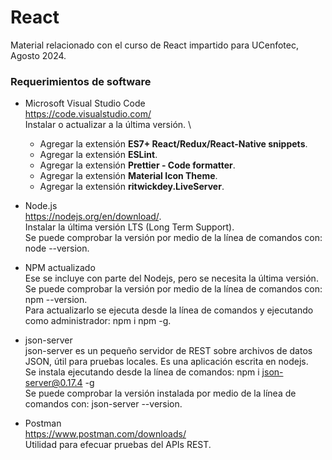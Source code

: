 # React
Material relacionado con el curso de React impartido para UCenfotec, Agosto 2024.

### Requerimientos de software
* Microsoft Visual Studio Code\
https://code.visualstudio.com/ \
Instalar o actualizar a la última versión. \
    * Agregar la extensión **ES7+ React/Redux/React-Native snippets**.
    * Agregar la extensión **ESLint**.
    * Agregar la extensión **Prettier - Code formatter**.
    * Agregar la extensión **Material Icon Theme**.
    * Agregar la extensión **ritwickdey.LiveServer**.
	
* Node.js\
https://nodejs.org/en/download/. \
Instalar la última versión LTS (Long Term Support).\
Se puede comprobar la versión por medio de la línea de comandos con: node --version.
	
* NPM actualizado\
Ese se incluye con parte del Nodejs, pero se necesita la última versión.\
Se puede comprobar la versión por medio de la línea de comandos con: npm --version.\
Para actualizarlo se ejecuta desde la línea de comandos y ejecutando como administrador: npm i npm -g.
 
* json-server\
json-server es un pequeño servidor de REST sobre archivos de datos JSON, útil para pruebas locales. Es una aplicación escrita en nodejs.\
Se instala ejecutando desde la línea de comandos: npm i json-server@0.17.4 -g\
Se puede comprobar la versión instalada por medio de la línea de comandos con: json-server --version.

* Postman\
https://www.postman.com/downloads/ \
Utilidad para efecuar pruebas del APIs REST.
